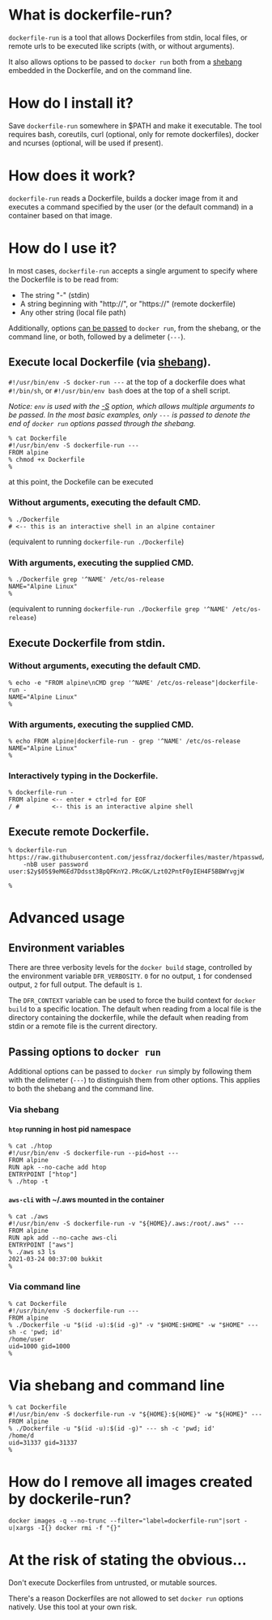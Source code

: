 # What is dockerfile-run?

`dockerfile-run` is a tool that allows Dockerfiles from stdin, local files, or
remote urls to be executed like scripts (with, or without arguments).

It also allows options to be passed to `docker run` both from a
[shebang](https://en.wikipedia.org/wiki/Shebang_(Unix)) embedded in the
Dockerfile, and on the command line.

# How do I install it?

Save `dockerfile-run` somewhere in $PATH and make it executable.
The tool requires bash, coreutils, curl (optional, only for remote
dockerfiles), docker and ncurses (optional, will be used if present).

# How does it work?

`dockerfile-run` reads a Dockerfile, builds a docker image from it and executes
a command specified by the user (or the default command) in a container based
on that image.

# How do I use it?

In most cases, `dockerfile-run` accepts a single argument to specify where the
Dockerfile is to be read from:
* The string "-" (stdin)
* A string beginning with "http://", or "https://" (remote dockerfile)
* Any other string (local file path)

Additionally, options [can be passed](#passing-options-do-docker-run) to
`docker run`, from the shebang, or the command line, or both, followed by a
delimeter (`---`).

## Execute local Dockerfile (via [shebang](https://en.wikipedia.org/wiki/Shebang_(Unix))).

`#!/usr/bin/env -S docker-run ---` at the top of a dockerfile does what
`#!/bin/sh`, or `#!/usr/bin/env bash` does at the top of a shell script.

_Notice: `env` is used with the
[-S](https://www.gnu.org/software/coreutils/manual/html_node/env-invocation.html#g_t_002dS_002f_002d_002dsplit_002dstring-usage-in-scripts)
option, which allows multiple arguments to be passed. In the most basic
examples, only `---` is passed to denote the end of `docker run` options passed
through the shebang._

```console
% cat Dockerfile
#!/usr/bin/env -S dockerfile-run ---
FROM alpine
% chmod +x Dockerfile
%
```

at this point, the Dockefile can be executed

### Without arguments, executing the default CMD.

```console
% ./Dockerfile
# <-- this is an interactive shell in an alpine container
```
(equivalent to running `dockerfile-run ./Dockerfile`)

### With arguments, executing the supplied CMD.
```console
% ./Dockerfile grep '^NAME' /etc/os-release
NAME="Alpine Linux"
%
```
(equivalent to running `dockerfile-run ./Dockerfile grep '^NAME' /etc/os-release`)

## Execute Dockerfile from stdin.

### Without arguments, executing the default CMD.
```console
% echo -e "FROM alpine\nCMD grep '^NAME' /etc/os-release"|dockerfile-run -
NAME="Alpine Linux"
%
```

### With arguments, executing the supplied CMD.
```console
% echo FROM alpine|dockerfile-run - grep '^NAME' /etc/os-release
NAME="Alpine Linux"
%
```

### Interactively typing in the Dockerfile.
```console
% dockerfile-run -
FROM alpine <-- enter + ctrl+d for EOF
/ #         <-- this is an interactive alpine shell
```

## Execute remote Dockerfile.

```console
% dockerfile-run https://raw.githubusercontent.com/jessfraz/dockerfiles/master/htpasswd/Dockerfile\
    -nbB user password
user:$2y$05$9eM6Ed7Ddsst3BpQFKnY2.PRcGK/Lzt02PntF0yIEH4F5BBWYvgjW

%
```

# Advanced usage

## Environment variables

There are three verbosity levels for the `docker build` stage, controlled by
the environment variable `DFR_VERBOSITY`. `0` for no output, `1` for condensed
output, `2` for full output. The default is `1`.

The `DFR_CONTEXT` variable can be used to force the build context for `docker
build` to a specific location. The default when reading from a local file is
the directory containing the dockerfile, while the default when reading from
stdin or a remote file is the current directory.

## Passing options to `docker run`

Additional options can be passed to `docker run` simply by following them with
the delimeter (`---`) to distinguish them from other options. This applies to
both the shebang and the command line.

### Via shebang

#### `htop` running in host pid namespace

```console
% cat ./htop
#!/usr/bin/env -S dockerfile-run --pid=host ---
FROM alpine
RUN apk --no-cache add htop
ENTRYPOINT ["htop"]
% ./htop -t
```

#### `aws-cli` with ~/.aws mounted in the container

```console
% cat ./aws
#!/usr/bin/env -S dockerfile-run -v "${HOME}/.aws:/root/.aws" ---
FROM alpine
RUN apk add --no-cache aws-cli
ENTRYPOINT ["aws"]
% ./aws s3 ls
2021-03-24 00:37:00 bukkit
%
```

### Via command line

```console
% cat Dockerfile
#!/usr/bin/env -S dockerfile-run ---
FROM alpine
% ./Dockerfile -u "$(id -u):$(id -g)" -v "$HOME:$HOME" -w "$HOME" --- sh -c 'pwd; id'
/home/user
uid=1000 gid=1000
%
```

# Via shebang and command line

```console
% cat Dockerfile
#!/usr/bin/env -S dockerfile-run -v "${HOME}:${HOME}" -w "${HOME}" ---
FROM alpine
% ./Dockerfile -u "$(id -u):$(id -g)" --- sh -c 'pwd; id'
/home/d
uid=31337 gid=31337
%
```

# How do I remove all images created by dockerile-run?

```shell
docker images -q --no-trunc --filter="label=dockerfile-run"|sort -u|xargs -I{} docker rmi -f "{}"
```

# At the risk of stating the obvious...

Don't execute Dockerfiles from untrusted, or mutable sources.

There's a reason Dockerfiles are not allowed to set `docker run` options
natively. Use this tool at your own risk.
